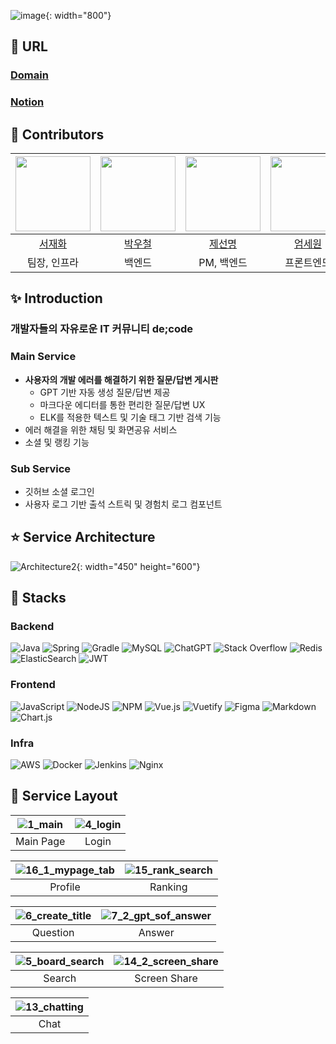 ![image](/uploads/517fb310b0b1f402ef5c1576aa3a41fd/image.png){: width="800"}



## :mag_right: URL
### [Domain](https://i10a507.p.ssafy.io)
### [Notion](https://marvelous-enquiry-169.notion.site/5-7-Small-7alk-7d5de04be0c64b739a25a2d006bc5b0b?pvs=4)


## :two_men_holding_hands: Contributors
| <a href="https://github.com/ggramgyo"><img src="https://github.com/ggramgyo.png" width="120"/></a> | <a href="https://github.com/skajd1"><img src="https://github.com/skajd1.png" width="120"/></a> | <a href="https://github.com/je-sunmeng"><img src="https://github.com/je-sunmeng.png" width="120"/></a> | <a href="https://github.com/serethia"><img src="https://github.com/serethia.png" width="120"/></a> | <a href="https://github.com/jeounpar"><img src="https://github.com/jeounpar.png" width="120"/></a> | <a href="https://github.com/jinddobaegi"><img src="https://github.com/jinddobaegi.png" width="120"/></a> |
|:--------------------------------------------------------------------------------------------------------:|:----------------------------------------------------------------------------------------------------:|:--------------------------------------------------------------------------------------------------:|:----------------------------------------------------------------------------------------------------:|:------------------------------------------------------------------------------------------------:|:------------------------------------------------------------------------------------------------:|
|                                  [서재화](https://github.com/ggramgyo)                                   |                                 [박우철](https://github.com/skajd1)                                  |                                 [제선명](https://github.com/je-sunmeng)                                 |                                 [엄세원](https://github.com/serethia)                                  |                                [박정규](https://github.com/jeounpar)                                 |                                [정진영](https://github.com/jinddobaegi)                                 |
|팀장, 인프라|백엔드|PM, 백엔드|프론트엔드|백엔드 리드|프론트엔드 리드|

## :sparkles: Introduction
### 개발자들의 자유로운 IT 커뮤니티 de;code

### Main Service
- **사용자의 개발 에러를 해결하기 위한 질문/답변 게시판**
    - GPT 기반 자동 생성 질문/답변 제공
    - 마크다운 에디터를 통한 편리한 질문/답변 UX
    - ELK를 적용한 텍스트 및 기술 태그 기반 검색 기능
- 에러 해결을 위한 채팅 및 화면공유 서비스
- 소셜 및 랭킹 기능

### Sub Service
- 깃허브 소셜 로그인
- 사용자 로그 기반 출석 스트릭 및 경험치 로그 컴포넌트


## :star: Service Architecture
![Architecture2](/uploads/44f5e1d8862524abbdda7353c9e2ff62/Architecture2.jpg){: width="450" height="600"}

## :tada: Stacks
### Backend
![Java](https://img.shields.io/badge/java-%23ED8B00.svg?style=for-the-badge&logo=openjdk&logoColor=white)
![Spring](https://img.shields.io/badge/spring-%236DB33F.svg?style=for-the-badge&logo=spring&logoColor=white)
![Gradle](https://img.shields.io/badge/Gradle-02303A.svg?style=for-the-badge&logo=Gradle&logoColor=white)
![MySQL](https://img.shields.io/badge/mysql-%2300f.svg?style=for-the-badge&logo=mysql&logoColor=white)
![ChatGPT](https://img.shields.io/badge/chatGPT-74aa9c?style=for-the-badge&logo=openai&logoColor=white)
![Stack Overflow](https://img.shields.io/badge/-Stackoverflow-FE7A16?style=for-the-badge&logo=stack-overflow&logoColor=white)
![Redis](https://img.shields.io/badge/redis-%23DD0031.svg?style=for-the-badge&logo=redis&logoColor=white)
![ElasticSearch](https://img.shields.io/badge/-ElasticSearch-005571?style=for-the-badge&logo=elasticsearch)
![JWT](https://img.shields.io/badge/JWT-black?style=for-the-badge&logo=JSON%20web%20tokens)

### Frontend
![JavaScript](https://img.shields.io/badge/javascript-%23323330.svg?style=for-the-badge&logo=javascript&logoColor=%23F7DF1E)
![NodeJS](https://img.shields.io/badge/node.js-6DA55F?style=for-the-badge&logo=node.js&logoColor=white)
![NPM](https://img.shields.io/badge/NPM-%23CB3837.svg?style=for-the-badge&logo=npm&logoColor=white)
![Vue.js](https://img.shields.io/badge/vuejs-%2335495e.svg?style=for-the-badge&logo=vuedotjs&logoColor=%234FC08D)
![Vuetify](https://img.shields.io/badge/Vuetify-1867C0?style=for-the-badge&logo=vuetify&logoColor=AEDDFF)
![Figma](https://img.shields.io/badge/figma-%23F24E1E.svg?style=for-the-badge&logo=figma&logoColor=white)
![Markdown](https://img.shields.io/badge/markdown-%23000000.svg?style=for-the-badge&logo=markdown&logoColor=white)
![Chart.js](https://img.shields.io/badge/chart.js-F5788D.svg?style=for-the-badge&logo=chart.js&logoColor=white)

### Infra
![AWS](https://img.shields.io/badge/AWS-%23FF9900.svg?style=for-the-badge&logo=amazon-aws&logoColor=white)
![Docker](https://img.shields.io/badge/docker-%230db7ed.svg?style=for-the-badge&logo=docker&logoColor=white)
![Jenkins](https://img.shields.io/badge/jenkins-%232C5263.svg?style=for-the-badge&logo=jenkins&logoColor=white)
![Nginx](https://img.shields.io/badge/nginx-%23009639.svg?style=for-the-badge&logo=nginx&logoColor=white)

## :balloon: Service Layout
| ![1_main](/uploads/8f7dfe10f2526c39a2899f92357e298e/1_main.gif)|![4_login](/uploads/913e903bebb8f2bec7a9e57a07b06972/4_login.gif)|
|:---------------------------------------------------------:|:-------------------------------------------------------:|
|                     Main Page                             |                     Login                               |

| ![16_1_mypage_tab](/uploads/ba1350c725389994c98e189aefdd3eb0/16_1_mypage_tab.gif) | ![15_rank_search](/uploads/cb12a50e22becbf3a815eb7000bb8928/15_rank_search.gif) |
|:---------------------------------------------------------:|:-------------------------------------------------------:|
|                     Profile                               |                      Ranking                            |

|![6_create_title](/uploads/c2cf993236a6d1642f4f7a892e3fb9d6/6_create_title.gif)|![7_2_gpt_sof_answer](/uploads/fc8031de37820cb21e2a907f6d81facd/7_2_gpt_sof_answer.gif)|
|:---------------------------------------------------------:|:-------------------------------------------------------:|
|                     Question                              |                       Answer                            |

|![5_board_search](/uploads/efa29921c5e5a8db5522f3af5071fd29/5_board_search.gif)|![14_2_screen_share](/uploads/8179230f2f1a90516e6efa0f0dd8ebb0/14_2_screen_share.gif)|
|:---------------------------------------------------------:|:-------------------------------------------------------:|
|                     Search                                |                     Screen Share                        |

|![13_chatting](https://github.com/jinddobaegi/mine/assets/139422554/38f9f8a7-1d08-49f2-ba24-f61492ac5388)|
|:---------------------------------------------------------:|
|                          Chat                             |



